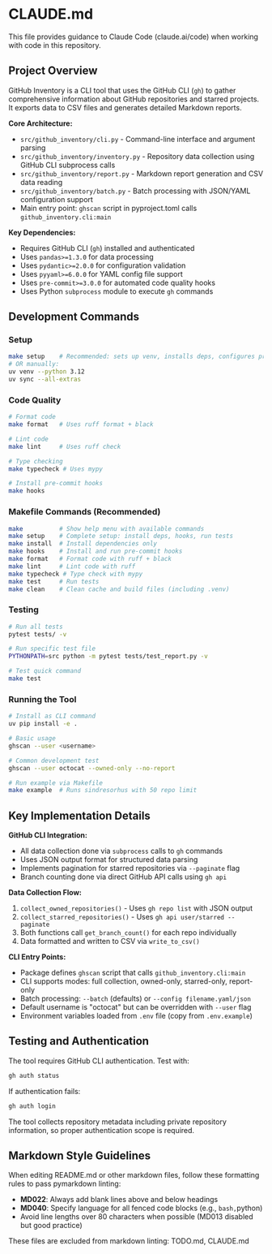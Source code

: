 # CLAUDE.md

This file provides guidance to Claude Code (claude.ai/code) when working with code in this repository.

## Project Overview

GitHub Inventory is a CLI tool that uses the GitHub CLI (`gh`) to gather comprehensive information about GitHub repositories and starred projects. It exports data to CSV files and generates detailed Markdown reports.

**Core Architecture:**

- `src/github_inventory/cli.py` - Command-line interface and argument parsing
- `src/github_inventory/inventory.py` - Repository data collection using GitHub CLI subprocess calls
- `src/github_inventory/report.py` - Markdown report generation and CSV data reading
- `src/github_inventory/batch.py` - Batch processing with JSON/YAML configuration support
- Main entry point: `ghscan` script in pyproject.toml calls `github_inventory.cli:main`

**Key Dependencies:**

- Requires GitHub CLI (`gh`) installed and authenticated
- Uses `pandas>=1.3.0` for data processing
- Uses `pydantic>=2.0.0` for configuration validation
- Uses `pyyaml>=6.0.0` for YAML config file support
- Uses `pre-commit>=3.0.0` for automated code quality hooks
- Uses Python `subprocess` module to execute `gh` commands

## Development Commands

### Setup

```bash
make setup    # Recommended: sets up venv, installs deps, configures pre-commit
# OR manually:
uv venv --python 3.12
uv sync --all-extras
```

### Code Quality

```bash
# Format code
make format   # Uses ruff format + black

# Lint code
make lint     # Uses ruff check

# Type checking
make typecheck # Uses mypy

# Install pre-commit hooks
make hooks
```

### Makefile Commands (Recommended)

```bash
make          # Show help menu with available commands
make setup    # Complete setup: install deps, hooks, run tests
make install  # Install dependencies only
make hooks    # Install and run pre-commit hooks
make format   # Format code with ruff + black
make lint     # Lint code with ruff
make typecheck # Type check with mypy
make test     # Run tests
make clean    # Clean cache and build files (including .venv)
```

### Testing

```bash
# Run all tests
pytest tests/ -v

# Run specific test file
PYTHONPATH=src python -m pytest tests/test_report.py -v

# Test quick command
make test
```

### Running the Tool

```bash
# Install as CLI command
uv pip install -e .

# Basic usage
ghscan --user <username>

# Common development test
ghscan --user octocat --owned-only --no-report

# Run example via Makefile
make example  # Runs sindresorhus with 50 repo limit
```

## Key Implementation Details

**GitHub CLI Integration:**

- All data collection done via `subprocess` calls to `gh` commands
- Uses JSON output format for structured data parsing
- Implements pagination for starred repositories via `--paginate` flag
- Branch counting done via direct GitHub API calls using `gh api`

**Data Collection Flow:**

1. `collect_owned_repositories()` - Uses `gh repo list` with JSON output
2. `collect_starred_repositories()` - Uses `gh api user/starred --paginate`
3. Both functions call `get_branch_count()` for each repo individually
4. Data formatted and written to CSV via `write_to_csv()`

**CLI Entry Points:**

- Package defines `ghscan` script that calls `github_inventory.cli:main`
- CLI supports modes: full collection, owned-only, starred-only, report-only
- Batch processing: `--batch` (defaults) or `--config filename.yaml/json`
- Default username is "octocat" but can be overridden with `--user` flag
- Environment variables loaded from `.env` file (copy from `.env.example`)

## Testing and Authentication

The tool requires GitHub CLI authentication. Test with:

```bash
gh auth status
```

If authentication fails:

```bash
gh auth login
```

The tool collects repository metadata including private repository information, so proper authentication scope is required.

## Markdown Style Guidelines

When editing README.md or other markdown files, follow these formatting rules to pass pymarkdown linting:

- **MD022**: Always add blank lines above and below headings
- **MD040**: Specify language for all fenced code blocks (e.g., ```bash,```python)
- Avoid line lengths over 80 characters when possible (MD013 disabled but good practice)

These files are excluded from markdown linting: TODO.md, CLAUDE.md
